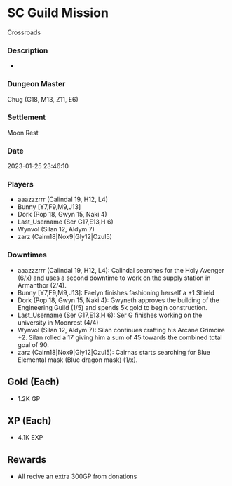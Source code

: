 # SC Guild Mission
Crossroads
### Description
-
### Dungeon Master
Chug (G18, M13, Z11, E6)
### Settlement
Moon Rest
### Date
2023-01-25 23:46:10
### Players
* aaazzzrrr (Calindal 19, H12, L4)
* Bunny [Y7,F9,M9,J13]
* Dork (Pop 18, Gwyn 15, Naki 4)
* Last_Username (Ser G17,E13,H 6)
* Wynvol (Silan 12, Aldym 7)
* zarz (Cairn18|Nox9|Gly12|Ozul5)
### Downtimes
* aaazzzrrr (Calindal 19, H12, L4): Calindal searches for the Holy Avenger (6/x) and uses a second downtime to work on the supply station in Armanthor (2/4).
* Bunny [Y7,F9,M9,J13]: Faelyn finishes fashioning herself a +1 Shield
* Dork (Pop 18, Gwyn 15, Naki 4): Gwyneth approves the building of the Engineering Guild (1/5) and spends 5k gold to begin construction.
* Last_Username (Ser G17,E13,H 6): Ser G finishes working on the university in Moonrest (4/4)
* Wynvol (Silan 12, Aldym 7): Silan continues crafting his Arcane Grimoire +2. Silan rolled a 17 giving him a sum of 45 towards the combined total goal of 90.
* zarz (Cairn18|Nox9|Gly12|Ozul5): Cairnas starts searching for Blue Elemental mask (Blue dragon mask) (1/x).
## Gold (Each)
* 1.2K GP
## XP (Each)
* 4.1K EXP
## Rewards
* All recive an extra 300GP from donations